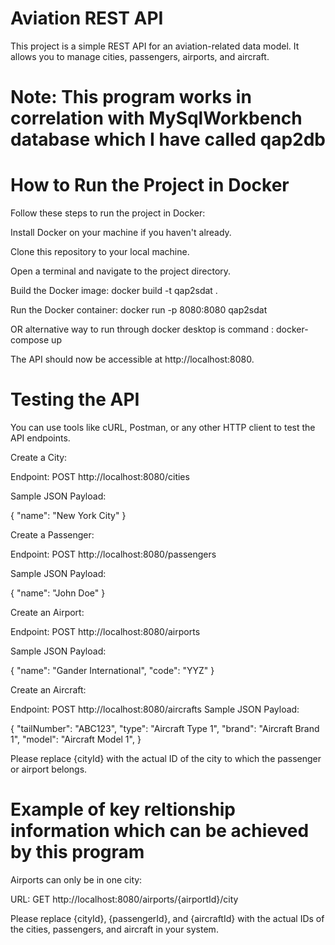 # Aviation REST API
This project is a simple REST API for an aviation-related data model. It allows you to manage cities, passengers, airports, and aircraft. 

# Note: This program works in correlation with MySqlWorkbench database which I have called qap2db

# How to Run the Project in Docker

Follow these steps to run the project in Docker:

Install Docker on your machine if you haven't already.

Clone this repository to your local machine.

Open a terminal and navigate to the project directory.

Build the Docker image:
docker build -t qap2sdat .

Run the Docker container:
docker run -p 8080:8080 qap2sdat

OR alternative way to run through docker desktop is command : docker-compose up


The API should now be accessible at http://localhost:8080.

# Testing the API

You can use tools like cURL, Postman, or any other HTTP client to test the API endpoints.

Create a City:

Endpoint: POST http://localhost:8080/cities

Sample JSON Payload:

{
  "name": "New York City"
}

Create a Passenger:

Endpoint: POST http://localhost:8080/passengers

Sample JSON Payload:

{
  "name": "John Doe"
}

Create an Airport:

Endpoint: POST http://localhost:8080/airports

Sample JSON Payload:

{
   "name": "Gander International",
   "code": "YYZ"
}

Create an Aircraft:

Endpoint: POST http://localhost:8080/aircrafts
Sample JSON Payload:

{
  "tailNumber": "ABC123",
  "type": "Aircraft Type 1",
  "brand": "Aircraft Brand 1",
  "model": "Aircraft Model 1",
}

Please replace {cityId} with the actual ID of the city to which the passenger or airport belongs.

# Example of key reltionship information which can be achieved by this program 

Airports can only be in one city:

URL: GET http://localhost:8080/airports/{airportId}/city

Please replace {cityId}, {passengerId}, and {aircraftId} with the actual IDs of the cities, passengers, and aircraft in your system.
